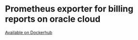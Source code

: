 # Prometheus exporter for billing reports on oracle cloud
[Available on Dockerhub](https://hub.docker.com/repository/docker/westelh/oci-billing-exporter/general)
